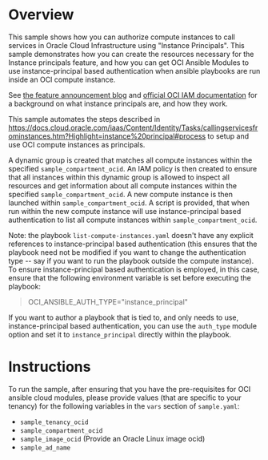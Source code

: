 # Overview

This sample shows how you can authorize compute instances to call services in Oracle Cloud Infrastructure using "Instance Principals". This sample demonstrates how you can create the resources necessary for the Instance principals feature, and how you can get OCI Ansible Modules to use instance-principal based authentication when ansible playbooks are run inside an OCI compute instance.

See [the feature announcement blog](https://blogs.oracle.com/cloud-infrastructure/announcing-instance-principals-for-identity-and-access-management) and [official OCI IAM documentation](https://docs.cloud.oracle.com/iaas/Content/Identity/Tasks/callingservicesfrominstances.htm) for a background on what instance principals are, and how they work.

This sample automates the steps described in https://docs.cloud.oracle.com/iaas/Content/Identity/Tasks/callingservicesfrominstances.htm?Highlight=instance%20principal#process to setup and use OCI compute instances as principals. 

A dynamic group is created that matches all compute instances within the specified `sample_compartment_ocid`. An IAM policy is then created to ensure that all instances within this dynamic group is allowed to inspect all resources and get information about all compute instances within the specified `sample_compartment_ocid`. A new compute instance is then launched within `sample_compartment_ocid`. A script is provided, that when run within the new compute instance will use instance-principal based authentication to list all compute instances within `sample_compartment_ocid`. 

Note: the playbook `list-compute-instances.yaml` doesn't have any explicit references to instance-principal based authentication (this ensures that the playbook need not be modified if you want to change the authentication type -- say if you want to run the playbook outside the compute instance). To ensure instance-principal based authentication is employed, in this case, ensure that the following environment variable is set before executing the playbook:
> OCI_ANSIBLE_AUTH_TYPE="instance_principal" 

If you want to author a playbook that is tied to, and only needs to use, instance-principal based authentication, you can use the `auth_type` module option and set it to `instance_principal` directly within the playbook.

# Instructions

To run the sample, after ensuring that you have the pre-requisites for OCI ansible cloud modules, please provide values (that are specific to your tenancy) for the following variables in the `vars` section of `sample.yaml`:
- `sample_tenancy_ocid`
- `sample_compartment_ocid`
- `sample_image_ocid` (Provide an Oracle Linux image ocid)
- `sample_ad_name`
